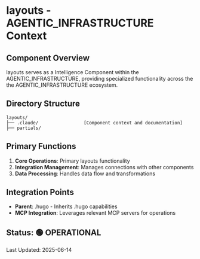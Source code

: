 # layouts - AGENTIC_INFRASTRUCTURE Context

## Component Overview

layouts serves as a Intelligence Component within the AGENTIC_INFRASTRUCTURE, providing specialized functionality across the the AGENTIC_INFRASTRUCTURE ecosystem.

## Directory Structure

```
layouts/
├── .claude/                 [Component context and documentation]
├── partials/
```

## Primary Functions

1. **Core Operations**: Primary layouts functionality
2. **Integration Management**: Manages connections with other components
3. **Data Processing**: Handles data flow and transformations

## Integration Points

- **Parent**: .hugo - Inherits .hugo capabilities
- **MCP Integration**: Leverages relevant MCP servers for operations
  
## Status: 🟢 OPERATIONAL

Last Updated: 2025-06-14
